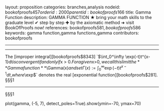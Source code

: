 layout: proposition
categories: branches,analysis
nodeid: bookofproofs$457
orderid: 2000
parentid: bookofproofs$166
title: Gamma Function
description: GAMMA FUNCTION ★ bring your math skills to the graduate level ✔ step by step ✚ by the axiomatic method ➜ visit BookOfProofs now!
references: bookofproofs$581,bookofproofs$586
keywords: gamma function,gamma functions,gamma
contributors: bookofproofs

---


---

The [improper integral][bookofproofs$8343] `$\int_0^\infty \exp(-t)t^{x-1}dt$` is convergent if and only if `$x > 0.$` For a given `$x>0$`, we call this limit the **Gamma function** `$\Gamma(x)$` and set `$$\Gamma(x):=\int_0^\infty \exp(-t)t^{x-1}dt,$$` where `$\exp$` denotes the real [exponential function][bookofproofs$281].
§§§1

---

§§§1
<div class='sage'>plot(gamma, (-5, 7), detect_poles=True).show(ymin=-70, ymax=70)</div>
